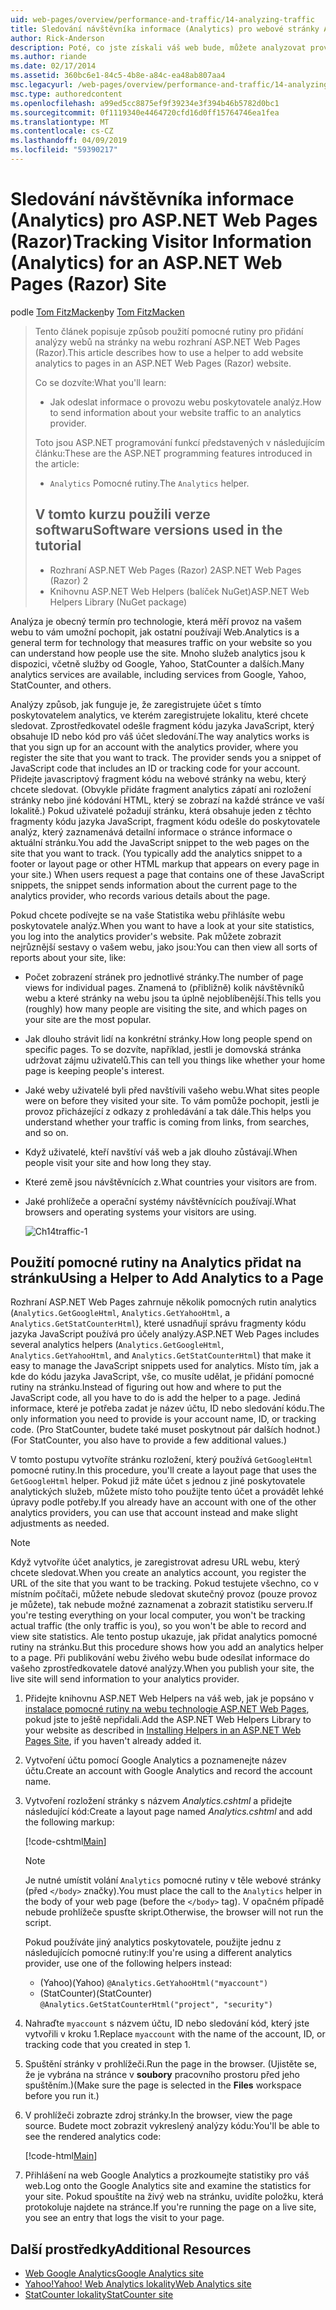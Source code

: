 ```yaml
---
uid: web-pages/overview/performance-and-traffic/14-analyzing-traffic
title: Sledování návštěvníka informace (Analytics) pro webové stránky ASP.NET (Razor) lokality | Dokumentace Microsoftu
author: Rick-Anderson
description: Poté, co jste získali váš web bude, můžete analyzovat provoz vašeho webu.
ms.author: riande
ms.date: 02/17/2014
ms.assetid: 360bc6e1-84c5-4b8e-a84c-ea48ab807aa4
msc.legacyurl: /web-pages/overview/performance-and-traffic/14-analyzing-traffic
msc.type: authoredcontent
ms.openlocfilehash: a99ed5cc8875ef9f39234e3f394b46b5782d0bc1
ms.sourcegitcommit: 0f1119340e4464720cfd16d0ff15764746ea1fea
ms.translationtype: MT
ms.contentlocale: cs-CZ
ms.lasthandoff: 04/09/2019
ms.locfileid: "59390217"
---
```

# <a name="tracking-visitor-information-analytics-for-an-aspnet-web-pages-razor-site"></a><span data-ttu-id="4a363-103">Sledování návštěvníka informace (Analytics) pro ASP.NET Web Pages (Razor)</span><span class="sxs-lookup"><span data-stu-id="4a363-103">Tracking Visitor Information (Analytics) for an ASP.NET Web Pages (Razor) Site</span></span>

<span data-ttu-id="4a363-104">podle [Tom FitzMacken](https://github.com/tfitzmac)</span><span class="sxs-lookup"><span data-stu-id="4a363-104">by [Tom FitzMacken](https://github.com/tfitzmac)</span></span>

> <span data-ttu-id="4a363-105">Tento článek popisuje způsob použití pomocné rutiny pro přidání analýzy webů na stránky na webu rozhraní ASP.NET Web Pages (Razor).</span><span class="sxs-lookup"><span data-stu-id="4a363-105">This article describes how to use a helper to add website analytics to pages in an ASP.NET Web Pages (Razor) website.</span></span>
> 
> <span data-ttu-id="4a363-106">Co se dozvíte:</span><span class="sxs-lookup"><span data-stu-id="4a363-106">What you'll learn:</span></span>
> 
> - <span data-ttu-id="4a363-107">Jak odeslat informace o provozu webu poskytovatele analýz.</span><span class="sxs-lookup"><span data-stu-id="4a363-107">How to send information about your website traffic to an analytics provider.</span></span>
> 
> <span data-ttu-id="4a363-108">Toto jsou ASP.NET programování funkcí představených v následujícím článku:</span><span class="sxs-lookup"><span data-stu-id="4a363-108">These are the ASP.NET programming features introduced in the article:</span></span>
> 
> - <span data-ttu-id="4a363-109">`Analytics` Pomocné rutiny.</span><span class="sxs-lookup"><span data-stu-id="4a363-109">The `Analytics` helper.</span></span>
>   
> 
> ## <a name="software-versions-used-in-the-tutorial"></a><span data-ttu-id="4a363-110">V tomto kurzu použili verze softwaru</span><span class="sxs-lookup"><span data-stu-id="4a363-110">Software versions used in the tutorial</span></span>
> 
> 
> - <span data-ttu-id="4a363-111">Rozhraní ASP.NET Web Pages (Razor) 2</span><span class="sxs-lookup"><span data-stu-id="4a363-111">ASP.NET Web Pages (Razor) 2</span></span>
> - <span data-ttu-id="4a363-112">Knihovnu ASP.NET Web Helpers (balíček NuGet)</span><span class="sxs-lookup"><span data-stu-id="4a363-112">ASP.NET Web Helpers Library (NuGet package)</span></span>


<span data-ttu-id="4a363-113">Analýza je obecný termín pro technologie, která měří provoz na vašem webu to vám umožní pochopit, jak ostatní používají Web.</span><span class="sxs-lookup"><span data-stu-id="4a363-113">Analytics is a general term for technology that measures traffic on your website so you can understand how people use the site.</span></span> <span data-ttu-id="4a363-114">Mnoho služeb analytics jsou k dispozici, včetně služby od Google, Yahoo, StatCounter a dalších.</span><span class="sxs-lookup"><span data-stu-id="4a363-114">Many analytics services are available, including services from Google, Yahoo, StatCounter, and others.</span></span>

<span data-ttu-id="4a363-115">Analýzy způsob, jak funguje je, že zaregistrujete účet s tímto poskytovatelem analytics, ve kterém zaregistrujete lokalitu, které chcete sledovat. Zprostředkovatel odešle fragment kódu jazyka JavaScript, který obsahuje ID nebo kód pro váš účet sledování.</span><span class="sxs-lookup"><span data-stu-id="4a363-115">The way analytics works is that you sign up for an account with the analytics provider, where you register the site that you want to track. The provider sends you a snippet of JavaScript code that includes an ID or tracking code for your account.</span></span> <span data-ttu-id="4a363-116">Přidejte javascriptový fragment kódu na webové stránky na webu, který chcete sledovat. (Obvykle přidáte fragment analytics zápatí ani rozložení stránky nebo jiné kódování HTML, který se zobrazí na každé stránce ve vaší lokalitě.) Pokud uživatelé požadují stránku, která obsahuje jeden z těchto fragmenty kódu jazyka JavaScript, fragment kódu odešle do poskytovatele analýz, který zaznamenává detailní informace o stránce informace o aktuální stránku.</span><span class="sxs-lookup"><span data-stu-id="4a363-116">You add the JavaScript snippet to the web pages on the site that you want to track. (You typically add the analytics snippet to a footer or layout page or other HTML markup that appears on every page in your site.) When users request a page that contains one of these JavaScript snippets, the snippet sends information about the current page to the analytics provider, who records various details about the page.</span></span>

<span data-ttu-id="4a363-117">Pokud chcete podívejte se na vaše Statistika webu přihlásíte webu poskytovatele analýz.</span><span class="sxs-lookup"><span data-stu-id="4a363-117">When you want to have a look at your site statistics, you log into the analytics provider's website.</span></span> <span data-ttu-id="4a363-118">Pak můžete zobrazit nejrůznější sestavy o vašem webu, jako jsou:</span><span class="sxs-lookup"><span data-stu-id="4a363-118">You can then view all sorts of reports about your site, like:</span></span>

- <span data-ttu-id="4a363-119">Počet zobrazení stránek pro jednotlivé stránky.</span><span class="sxs-lookup"><span data-stu-id="4a363-119">The number of page views for individual pages.</span></span> <span data-ttu-id="4a363-120">Znamená to (přibližně) kolik návštěvníků webu a které stránky na webu jsou ta úplně nejoblíbenější.</span><span class="sxs-lookup"><span data-stu-id="4a363-120">This tells you (roughly) how many people are visiting the site, and which pages on your site are the most popular.</span></span>
- <span data-ttu-id="4a363-121">Jak dlouho strávit lidí na konkrétní stránky.</span><span class="sxs-lookup"><span data-stu-id="4a363-121">How long people spend on specific pages.</span></span> <span data-ttu-id="4a363-122">To se dozvíte, například, jestli je domovská stránka udržovat zájmu uživatelů.</span><span class="sxs-lookup"><span data-stu-id="4a363-122">This can tell you things like whether your home page is keeping people's interest.</span></span>
- <span data-ttu-id="4a363-123">Jaké weby uživatelé byli před navštívili vašeho webu.</span><span class="sxs-lookup"><span data-stu-id="4a363-123">What sites people were on before they visited your site.</span></span> <span data-ttu-id="4a363-124">To vám pomůže pochopit, jestli je provoz přicházející z odkazy z prohledávání a tak dále.</span><span class="sxs-lookup"><span data-stu-id="4a363-124">This helps you understand whether your traffic is coming from links, from searches, and so on.</span></span>
- <span data-ttu-id="4a363-125">Když uživatelé, kteří navštíví váš web a jak dlouho zůstávají.</span><span class="sxs-lookup"><span data-stu-id="4a363-125">When people visit your site and how long they stay.</span></span>
- <span data-ttu-id="4a363-126">Které země jsou návštěvnících z.</span><span class="sxs-lookup"><span data-stu-id="4a363-126">What countries your visitors are from.</span></span>
- <span data-ttu-id="4a363-127">Jaké prohlížeče a operační systémy návštěvnících používají.</span><span class="sxs-lookup"><span data-stu-id="4a363-127">What browsers and operating systems your visitors are using.</span></span>

    ![Ch14traffic-1](14-analyzing-traffic/_static/image1.jpg)

## <a name="using-a-helper-to-add-analytics-to-a-page"></a><span data-ttu-id="4a363-129">Použití pomocné rutiny na Analytics přidat na stránku</span><span class="sxs-lookup"><span data-stu-id="4a363-129">Using a Helper to Add Analytics to a Page</span></span>

<span data-ttu-id="4a363-130">Rozhraní ASP.NET Web Pages zahrnuje několik pomocných rutin analytics (`Analytics.GetGoogleHtml`, `Analytics.GetYahooHtml`, a `Analytics.GetStatCounterHtml`), které usnadňují správu fragmenty kódu jazyka JavaScript používá pro účely analýzy.</span><span class="sxs-lookup"><span data-stu-id="4a363-130">ASP.NET Web Pages includes several analytics helpers (`Analytics.GetGoogleHtml`, `Analytics.GetYahooHtml`, and `Analytics.GetStatCounterHtml`) that make it easy to manage the JavaScript snippets used for analytics.</span></span> <span data-ttu-id="4a363-131">Místo tím, jak a kde do kódu jazyka JavaScript, vše, co musíte udělat, je přidání pomocné rutiny na stránku.</span><span class="sxs-lookup"><span data-stu-id="4a363-131">Instead of figuring out how and where to put the JavaScript code, all you have to do is add the helper to a page.</span></span> <span data-ttu-id="4a363-132">Jediná informace, které je potřeba zadat je název účtu, ID nebo sledování kódu.</span><span class="sxs-lookup"><span data-stu-id="4a363-132">The only information you need to provide is your account name, ID, or tracking code.</span></span> <span data-ttu-id="4a363-133">(Pro StatCounter, budete také muset poskytnout pár dalších hodnot.)</span><span class="sxs-lookup"><span data-stu-id="4a363-133">(For StatCounter, you also have to provide a few additional values.)</span></span>

<span data-ttu-id="4a363-134">V tomto postupu vytvoříte stránku rozložení, který používá `GetGoogleHtml` pomocné rutiny.</span><span class="sxs-lookup"><span data-stu-id="4a363-134">In this procedure, you'll create a layout page that uses the `GetGoogleHtml` helper.</span></span> <span data-ttu-id="4a363-135">Pokud již máte účet s jednou z jiné poskytovatele analytických služeb, můžete místo toho použijte tento účet a provádět lehké úpravy podle potřeby.</span><span class="sxs-lookup"><span data-stu-id="4a363-135">If you already have an account with one of the other analytics providers, you can use that account instead and make slight adjustments as needed.</span></span>

> [!NOTE]
> <span data-ttu-id="4a363-136">Když vytvoříte účet analytics, je zaregistrovat adresu URL webu, který chcete sledovat.</span><span class="sxs-lookup"><span data-stu-id="4a363-136">When you create an analytics account, you register the URL of the site that you want to be tracking.</span></span> <span data-ttu-id="4a363-137">Pokud testujete všechno, co v místním počítači, můžete nebude sledovat skutečný provoz (pouze provoz je můžete), tak nebude možné zaznamenat a zobrazit statistiku serveru.</span><span class="sxs-lookup"><span data-stu-id="4a363-137">If you're testing everything on your local computer, you won't be tracking actual traffic (the only traffic is you), so you won't be able to record and view site statistics.</span></span> <span data-ttu-id="4a363-138">Ale tento postup ukazuje, jak přidat analytics pomocné rutiny na stránku.</span><span class="sxs-lookup"><span data-stu-id="4a363-138">But this procedure shows how you add an analytics helper to a page.</span></span> <span data-ttu-id="4a363-139">Při publikování webu živého webu bude odesílat informace do vašeho zprostředkovatele datové analýzy.</span><span class="sxs-lookup"><span data-stu-id="4a363-139">When you publish your site, the live site will send information to your analytics provider.</span></span>


1. <span data-ttu-id="4a363-140">Přidejte knihovnu ASP.NET Web Helpers na váš web, jak je popsáno v [instalace pomocné rutiny na webu technologie ASP.NET Web Pages](https://go.microsoft.com/fwlink/?LinkId=252372), pokud jste to ještě nepřidali.</span><span class="sxs-lookup"><span data-stu-id="4a363-140">Add the ASP.NET Web Helpers Library to your website as described in [Installing Helpers in an ASP.NET Web Pages Site](https://go.microsoft.com/fwlink/?LinkId=252372), if you haven't already added it.</span></span>
2. <span data-ttu-id="4a363-141">Vytvoření účtu pomocí Google Analytics a poznamenejte název účtu.</span><span class="sxs-lookup"><span data-stu-id="4a363-141">Create an account with Google Analytics and record the account name.</span></span>
3. <span data-ttu-id="4a363-142">Vytvoření rozložení stránky s názvem *Analytics.cshtml* a přidejte následující kód:</span><span class="sxs-lookup"><span data-stu-id="4a363-142">Create a layout page named *Analytics.cshtml* and add the following markup:</span></span>

    [!code-cshtml[Main](14-analyzing-traffic/samples/sample1.cshtml)]

    > [!NOTE]
    > <span data-ttu-id="4a363-143">Je nutné umístit volání `Analytics` pomocné rutiny v těle webové stránky (před `</body>` značky).</span><span class="sxs-lookup"><span data-stu-id="4a363-143">You must place the call to the `Analytics` helper in the body of your web page (before the `</body>` tag).</span></span> <span data-ttu-id="4a363-144">V opačném případě nebude prohlížeče spusťte skript.</span><span class="sxs-lookup"><span data-stu-id="4a363-144">Otherwise, the browser will not run the script.</span></span>

    <span data-ttu-id="4a363-145">Pokud používáte jiný analytics poskytovatele, použijte jednu z následujících pomocné rutiny:</span><span class="sxs-lookup"><span data-stu-id="4a363-145">If you're using a different analytics provider, use one of the following helpers instead:</span></span>

    - <span data-ttu-id="4a363-146">(Yahoo)</span><span class="sxs-lookup"><span data-stu-id="4a363-146">(Yahoo)</span></span> `@Analytics.GetYahooHtml("myaccount")`
    - <span data-ttu-id="4a363-147">(StatCounter)</span><span class="sxs-lookup"><span data-stu-id="4a363-147">(StatCounter)</span></span> `@Analytics.GetStatCounterHtml("project", "security")`
4. <span data-ttu-id="4a363-148">Nahraďte `myaccount` s názvem účtu, ID nebo sledování kód, který jste vytvořili v kroku 1.</span><span class="sxs-lookup"><span data-stu-id="4a363-148">Replace `myaccount` with the name of the account, ID, or tracking code that you created in step 1.</span></span>
5. <span data-ttu-id="4a363-149">Spuštění stránky v prohlížeči.</span><span class="sxs-lookup"><span data-stu-id="4a363-149">Run the page in the browser.</span></span> <span data-ttu-id="4a363-150">(Ujistěte se, že je vybrána na stránce v **soubory** pracovního prostoru před jeho spuštěním.)</span><span class="sxs-lookup"><span data-stu-id="4a363-150">(Make sure the page is selected in the **Files** workspace before you run it.)</span></span>
6. <span data-ttu-id="4a363-151">V prohlížeči zobrazte zdroj stránky.</span><span class="sxs-lookup"><span data-stu-id="4a363-151">In the browser, view the page source.</span></span> <span data-ttu-id="4a363-152">Budete moct zobrazit vykreslený analýzy kódu:</span><span class="sxs-lookup"><span data-stu-id="4a363-152">You'll be able to see the rendered analytics code:</span></span>

    [!code-html[Main](14-analyzing-traffic/samples/sample2.html)]
7. <span data-ttu-id="4a363-153">Přihlášení na web Google Analytics a prozkoumejte statistiky pro váš web.</span><span class="sxs-lookup"><span data-stu-id="4a363-153">Log onto the Google Analytics site and examine the statistics for your site.</span></span> <span data-ttu-id="4a363-154">Pokud spouštíte na živý web na stránku, uvidíte položku, která protokoluje najdete na stránce.</span><span class="sxs-lookup"><span data-stu-id="4a363-154">If you're running the page on a live site, you see an entry that logs the visit to your page.</span></span>

<a id="Additional_Resources"></a>
## <a name="additional-resources"></a><span data-ttu-id="4a363-155">Další prostředky</span><span class="sxs-lookup"><span data-stu-id="4a363-155">Additional Resources</span></span>

- [<span data-ttu-id="4a363-156">Web Google Analytics</span><span class="sxs-lookup"><span data-stu-id="4a363-156">Google Analytics site</span></span>](https://www.google.com/analytics/)
- [<span data-ttu-id="4a363-157">Yahoo!</span><span class="sxs-lookup"><span data-stu-id="4a363-157">Yahoo!</span></span> <span data-ttu-id="4a363-158">Web Analytics lokality</span><span class="sxs-lookup"><span data-stu-id="4a363-158">Web Analytics site</span></span>](http://help.yahoo.com/l/us/yahoo/ywa/)
- [<span data-ttu-id="4a363-159">StatCounter lokality</span><span class="sxs-lookup"><span data-stu-id="4a363-159">StatCounter site</span></span>](http://statcounter.com/)
